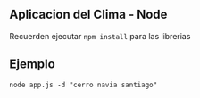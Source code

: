 ## Aplicacion del Clima - Node

Recuerden ejecutar ```npm install``` para las librerias

## Ejemplo
```
node app.js -d "cerro navia santiago"
```